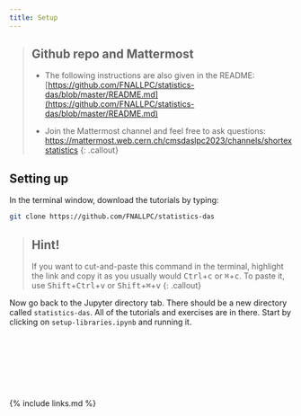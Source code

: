 ```yaml
---
title: Setup
---
```

> ## Github repo and Mattermost
> - The following instructions are also given in the README: [https://github.com/FNALLPC/statistics-das/blob/master/README.md](https://github.com/FNALLPC/statistics-das/blob/master/README.md)
> 
> - Join the Mattermost channel and feel free to ask questions: <https://mattermost.web.cern.ch/cmsdaslpc2023/channels/shortexstatistics>
{: .callout}

## Setting up

<!-- We will be using the Vanderbilt JupyterHub.

*Hint!* You may want to open this link in a new tab so that you can refer to these instructions for the next steps.

Point your browser to: [https://jupyter.accre.vanderbilt.edu/](https://jupyter.accre.vanderbilt.edu/)

If this is the first time using this JupyterHub, you should see:

![](https://github.com/FNALLPC/statistics-das/raw/master/vanderbilt.png){: width="80%" .image-with-shadow}


Click the "Sign in with Jupyter ACCRE" button. On the following page, select CERN as your identity provider and click the "Log On" button. Then, enter your CERN credentials or use your CERN grid certificate to autheticate.

To start a new session, make sure the following drop-down options are selected:

- Select a Docker image: Default ACCRE Image v5
- Select a container size: 1 Core, 2GB RAM, 4 day timeout

Then click the orange Spawn button. Now you should see the JupyterHub home directory. Click on "New" then "Terminal" in the top right to launch a new terminal.

![](https://github.com/FNALLPC/statistics-das/raw/master/new_terminal.png){: width="29%" .image-with-shadow} -->

In the terminal window, download the tutorials by typing:

```bash
git clone https://github.com/FNALLPC/statistics-das
```


> ## Hint!
> If you want to cut-and-paste this command in the terminal, highlight the link and copy it as you usually would <kbd>Ctrl</kbd>+<kbd>c</kbd> or <kbd>⌘</kbd>+<kbd>c</kbd>. To paste it, use <kbd>Shift</kbd>+<kbd>Ctrl</kbd>+<kbd>v</kbd>  or <kbd>Shift</kbd>+<kbd>⌘</kbd>+<kbd>v</kbd>
{: .callout}

Now go back to the Jupyter directory tab. There should be a new directory called `statistics-das`. All of the tutorials and exercises are in there. Start by clicking on `setup-libraries.ipynb` and running it.

<!-- Inserting some whitespace at the end -->
<p style="height: 100px"></p>

{% include links.md %}

